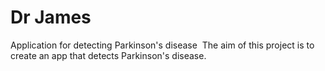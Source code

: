 ﻿# Dr James
﻿Application for detecting Parkinson's disease
﻿
﻿The aim of this project is to create an app that detects Parkinson's disease.
﻿
